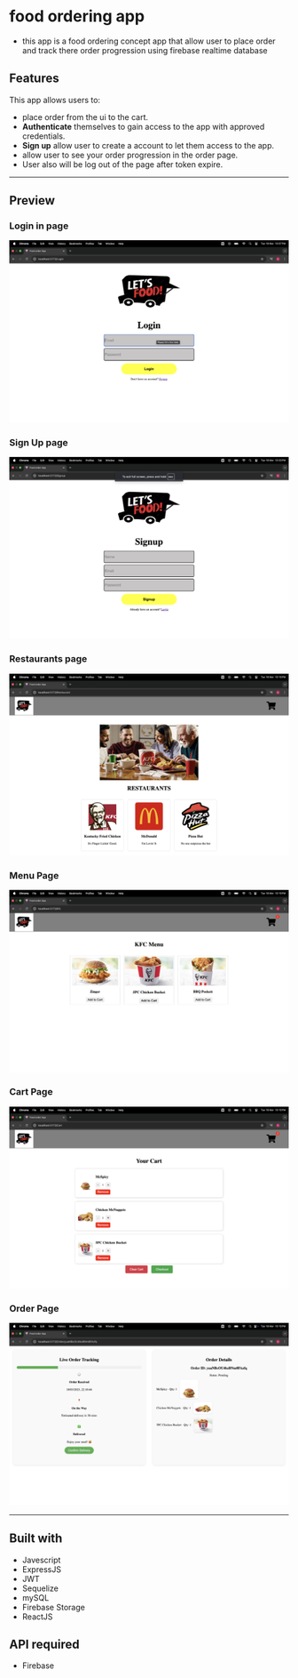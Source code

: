 # food ordering app

- this app is a food ordering concept app that allow user to place order and track there order progression using firebase realtime database

## Features

This app allows users to:

- place order from the ui to the cart.
- **Authenticate** themselves to gain access to the app with approved credentials.
- **Sign up** allow user to create a account to let them access to the app.
- allow user to see your order progression in the order page.
- User also will be log out of the page after token expire.

---

## Preview

### Login in page

![Login Page](src/img/login-page.png)

### Sign Up page

![Sign Up Page](src/img/signup-page.png)

### Restaurants page

![Restaurants Page](src/img/restaurants-page.png)

### Menu Page

![Menu Page](src/img/Menu-page.png)

### Cart Page

![Cart Page](src/img/Cart-page.png)

### Order Page

![Order Page](src/img/Order-page.png)

---

## Built with

- Javescript
- ExpressJS
- JWT
- Sequelize
- mySQL
- Firebase Storage
- ReactJS

## API required

- Firebase
